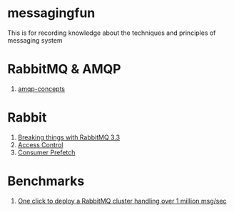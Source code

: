 messagingfun
============

This is for recording knowledge about the techniques and principles of messaging system

RabbitMQ & AMQP
============
1. [amqp-concepts](https://www.rabbitmq.com/tutorials/amqp-concepts.html)

Rabbit
============
1. [Breaking things with RabbitMQ 3.3](https://www.rabbitmq.com/blog/2014/04/02/breaking-things-with-rabbitmq-3-3/)
2. [Access Control](https://www.rabbitmq.com/access-control.html)
3. [Consumer Prefetch](https://www.rabbitmq.com/consumer-prefetch.html)

Benchmarks
============
1. [One click to deploy a RabbitMQ cluster handling over 1 million msg/sec](http://googlecloudplatform.blogspot.jp/2014/06/rabbitmq-on-google-compute-engine.html)
